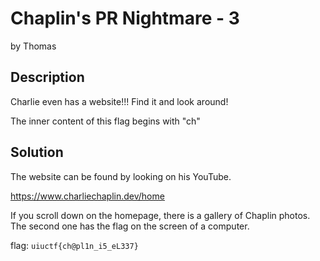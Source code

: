 # Chaplin's PR Nightmare - 3
by Thomas
## Description
Charlie even has a website!!! Find it and look around!

The inner content of this flag begins with "ch"
## Solution
The website can be found by looking on his YouTube. 

https://www.charliechaplin.dev/home

If you scroll down on the homepage, there is a gallery of Chaplin photos. The second one has the flag on the screen of a computer.

flag: ```uiuctf{ch@pl1n_i5_eL337}```
